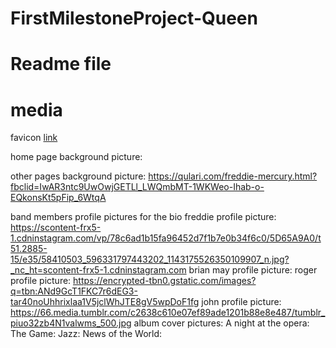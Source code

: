 # FirstMilestoneProject-Queen

# Readme file

# media


favicon [link](http://www.queenonline.com/global/assets/modules/site/images/favicon.ico?fbclid=IwAR1-ETu3Vx7lzIk0q-3rmbszUlIUyzoHAMFJTbzVw0zOEoO7O80HyQNTw6Q)

home page background picture:

other pages background picture: https://qulari.com/freddie-mercury.html?fbclid=IwAR3ntc9UwOwjGETLl_LWQmbMT-1WKWeo-Ihab-o-EQkonsKt5pFip_6WtqA

band members profile pictures for the bio
freddie profile picture: https://scontent-frx5-1.cdninstagram.com/vp/78c6ad1b15fa96452d7f1b7e0b34f6c0/5D65A9A0/t51.2885-15/e35/58410503_596331797443202_1143175526350109907_n.jpg?_nc_ht=scontent-frx5-1.cdninstagram.com
brian may profile picture:
roger profile picture: https://encrypted-tbn0.gstatic.com/images?q=tbn:ANd9GcT1FKC7r6dEG3-tar40noUhhrixlaa1V5jclWhJTE8gV5wpDoF1fg
john profile picture: https://66.media.tumblr.com/c2638c610e07ef89ade1201b88e8e487/tumblr_piuo32zb4N1valwms_500.jpg
album cover pictures:
A night at the opera:
The Game:
Jazz:
News of the World:
